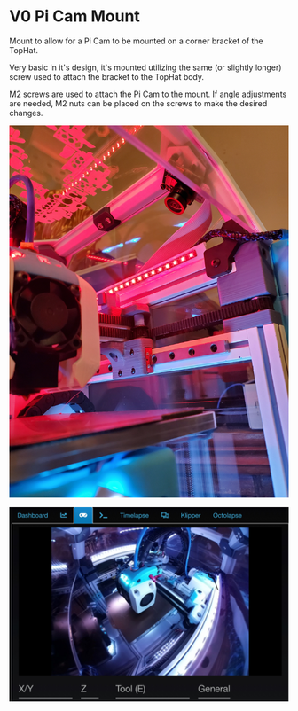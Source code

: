 # V0 Pi Cam Mount

Mount to allow for a Pi Cam to be mounted on a corner bracket of the TopHat.

Very basic in it's design, it's mounted utilizing the same (or slightly longer) screw used to attach the bracket to the TopHat body. 

M2 screws are used to attach the Pi Cam to the mount. If angle adjustments are needed, M2 nuts can be placed on the screws to make the desired changes.  

![Pi Mount](https://github.com/Maverick-3D/VoronUsers/blob/master/printer_mods/Maverick_/V0_Pi_Cam_Mount/Images/Pi_Camera_Mount.JPG)

![Pi Mount View](https://github.com/Maverick-3D/VoronUsers/blob/master/printer_mods/Maverick_/V0_Pi_Cam_Mount/Images/Pi_Camera_Mount_View.jpg)
